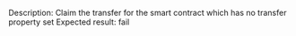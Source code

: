 Description: Claim the transfer for the smart contract which has no transfer property set
Expected result: fail